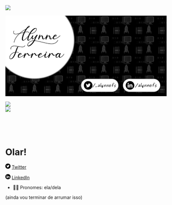 ![](https://komarev.com/ghpvc/?username=alynnefs&color=blue&style=flat)


![Alt text](https://github.com/alynnefs/alynnefs/blob/main/images/capa.png)

<center>
  <img width="405px" align="left" src="https://github-readme-stats.vercel.app/api/top-langs/?username=alynnefs&hide=html&layout=compact&theme=dark" />
  <img width="405px" align="left" src="https://github-readme-stats.vercel.app/api?username=alynnefs&theme=dark"/>
</center>
<br /><br /><br /><br /><br /><br />



# Olar!

<a href="https://twitter.com/_alynnefs"><img src="https://github.com/alynnefs/alynnefs/blob/main/images/twitter.png" width="16"></img></a> [Twitter](https://twitter.com/_alynnefs) 

<a href="https://www.linkedin.com/in/alynnefs"><img src="https://github.com/alynnefs/alynnefs/blob/main/images/linkedin.png" width="16"></img></a> [LinkedIn](https://www.linkedin.com/in/alynnefs)  

- 🧒🏼 Pronomes: ela/dela

(ainda vou terminar de arrumar isso)
